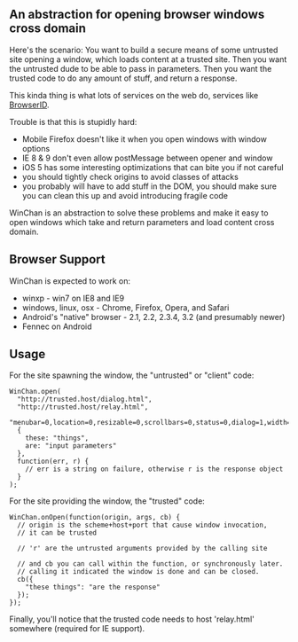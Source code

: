 ## An abstraction for opening browser windows cross domain

Here's the scenario:  You want to build a secure means of some untrusted site
opening a window, which loads content at a trusted site.  Then you want the 
untrusted dude to be able to pass in parameters.  Then you want the trusted
code to do any amount of stuff, and return a response.

This kinda thing is what lots of services on the web do, services
like [BrowserID][].

  [BrowserID]: https://browserid.org

Trouble is that this is stupidly hard:

  * Mobile Firefox doesn't like it when you open windows with window options
  * IE 8 & 9 don't even allow postMessage between opener and window
  * iOS 5 has some interesting optimizations that can bite you if not careful
  * you should tightly check origins to avoid classes of attacks
  * you probably will have to add stuff in the DOM, you should make sure you
    can clean this up and avoid introducing fragile code

WinChan is an abstraction to solve these problems and make it easy to open
windows which take and return parameters and load content cross domain.

## Browser Support

WinChan is expected to work on:

  * winxp - win7 on IE8 and IE9
  * windows, linux, osx - Chrome, Firefox, Opera, and Safari
  * Android's "native" browser - 2.1, 2.2, 2.3.4, 3.2 (and presumably newer)
  * Fennec on Android

## Usage

For the site spawning the window, the "untrusted" or "client" code:

    WinChan.open(
      "http://trusted.host/dialog.html",
      "http://trusted.host/relay.html",
      "menubar=0,location=0,resizable=0,scrollbars=0,status=0,dialog=1,width=700,height=375",
      {
        these: "things",
        are: "input parameters"
      },
      function(err, r) {
        // err is a string on failure, otherwise r is the response object
      }
    );

For the site providing the window, the "trusted" code:

    WinChan.onOpen(function(origin, args, cb) {
      // origin is the scheme+host+port that cause window invocation,
      // it can be trusted

      // 'r' are the untrusted arguments provided by the calling site

      // and cb you can call within the function, or synchronously later.
      // calling it indicated the window is done and can be closed.
      cb({
        "these things": "are the response"
      });
    });

Finally, you'll notice that the trusted code needs to host 'relay.html' somewhere (required
for IE support).

